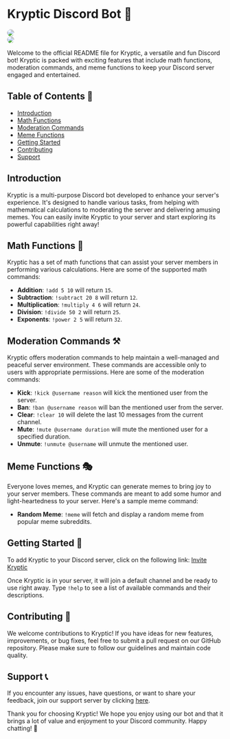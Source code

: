 # Kryptic Discord Bot 🤖

<div style="border-radius: 20px;"><img src="https://i.postimg.cc/NFtVZ1hj/website.png" style="border-radius:20px;"></img></div>
<div style="border-radius: 20px;"><img src="https://i.postimg.cc/4dV7Jg3n/Screenshot-2023-07-29-162526.png" style="border-radius:20px;"></img></div>

Welcome to the official README file for Kryptic, a versatile and fun Discord bot! Kryptic is packed with exciting features that include math functions, moderation commands, and meme functions to keep your Discord server engaged and entertained.

## Table of Contents 📑

- [Introduction](#introduction)
- [Math Functions](#math-functions)
- [Moderation Commands](#moderation-commands)
- [Meme Functions](#meme-functions)
- [Getting Started](#getting-started)
- [Contributing](#contributing)
- [Support](#support)

## Introduction

Kryptic is a multi-purpose Discord bot developed to enhance your server's experience. It's designed to handle various tasks, from helping with mathematical calculations to moderating the server and delivering amusing memes. You can easily invite Kryptic to your server and start exploring its powerful capabilities right away!

## Math Functions 🧮

Kryptic has a set of math functions that can assist your server members in performing various calculations. Here are some of the supported math commands:

- **Addition**: `!add 5 10` will return `15`.
- **Subtraction**: `!subtract 20 8` will return `12`.
- **Multiplication**: `!multiply 4 6` will return `24`.
- **Division**: `!divide 50 2` will return `25`.
- **Exponents**: `!power 2 5` will return `32`.

## Moderation Commands ⚒️

Kryptic offers moderation commands to help maintain a well-managed and peaceful server environment. These commands are accessible only to users with appropriate permissions. Here are some of the moderation commands:

- **Kick**: `!kick @username reason` will kick the mentioned user from the server.
- **Ban**: `!ban @username reason` will ban the mentioned user from the server.
- **Clear**: `!clear 10` will delete the last 10 messages from the current channel.
- **Mute**: `!mute @username duration` will mute the mentioned user for a specified duration.
- **Unmute**: `!unmute @username` will unmute the mentioned user.

## Meme Functions 🎭

Everyone loves memes, and Kryptic can generate memes to bring joy to your server members. These commands are meant to add some humor and light-heartedness to your server. Here's a sample meme command:

- **Random Meme**: `!meme` will fetch and display a random meme from popular meme subreddits.

## Getting Started 🚀

To add Kryptic to your Discord server, click on the following link: [Invite Kryptic](https://dsc.gg/krypticgg)

Once Kryptic is in your server, it will join a default channel and be ready to use right away. Type `!help` to see a list of available commands and their descriptions.

## Contributing 🤝

We welcome contributions to Kryptic! If you have ideas for new features, improvements, or bug fixes, feel free to submit a pull request on our GitHub repository. Please make sure to follow our guidelines and maintain code quality.

## Support 📞

If you encounter any issues, have questions, or want to share your feedback, join our support server by clicking [here](https://discord.gg/jA34s8Zwtr).

Thank you for choosing Kryptic! We hope you enjoy using our bot and that it brings a lot of value and enjoyment to your Discord community. Happy chatting! 🎉
